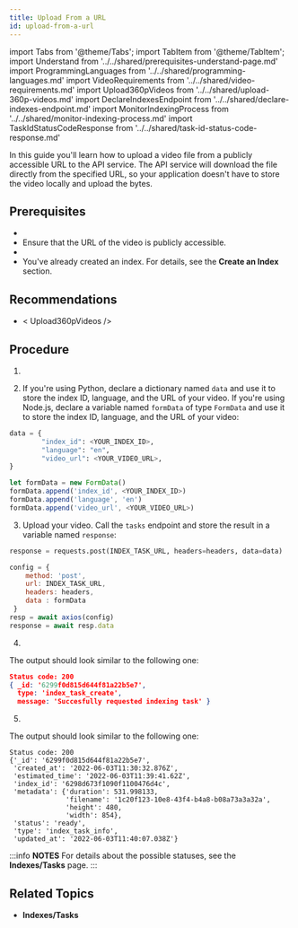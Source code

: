 ```yaml
---
title: Upload From a URL 
id: upload-from-a-url 
---
```


import Tabs from '@theme/Tabs';
import TabItem from '@theme/TabItem';
import Understand from '../../shared/prerequisites-understand-page.md'
import ProgrammingLanguages from '../../shared/programming-languages.md'
import VideoRequirements from '../../shared/video-requirements.md'
import Upload360pVideos from '../../shared/upload-360p-videos.md'
import DeclareIndexesEndpoint from '../../shared/declare-indexes-endpoint.md'
import MonitorIndexingProcess from '../../shared/monitor-indexing-process.md' 
import TaskIdStatusCodeResponse from '../../shared/task-id-status-code-response.md'


In this guide you'll learn how to upload a video file from a publicly accessible URL to the API service. The API service will download the file directly from the specified URL, so your application doesn't have to store the video locally and upload the bytes.

<ProgrammingLanguages />


## Prerequisites

- <VideoRequirements />
- Ensure that the URL of the video is publicly accessible.
- <Understand /> 
- You've already created an index. For details, see the **Create an Index** section. <!--TODO: Add link-->


## Recommendations

- < Upload360pVideos />

## Procedure

1. <DeclareIndexesEndpoint />

2. If you're using Python, declare a dictionary named `data` and use it to store the index ID, language, and the URL of your video. If you're using Node.js, declare a variable named `formData` of type `FormData` and use it to store the index ID, language, and the URL of your video:

  <Tabs>
  <TabItem value="py" label="Python">

  ```python
  data = {
          "index_id": <YOUR_INDEX_ID>,
          "language": "en",
          "video_url": <YOUR_VIDEO_URL>,
  }
  ```
  </TabItem>
  <TabItem value="js" label="Node.js">

  ```js
  let formData = new FormData()
  formData.append('index_id', <YOUR_INDEX_ID>)
  formData.append('language', 'en')
  formData.append('video_url', <YOUR_VIDEO_URL>)
  ```
  </TabItem>
  </Tabs>

3. Upload your video. Call the `tasks` endpoint <!--TODO: Add link--> and store the result in a variable named `response`:

  <Tabs>
  <TabItem value="py" label="Python">

  ```python
  response = requests.post(INDEX_TASK_URL, headers=headers, data=data)
  ```
  </TabItem>
  <TabItem value="js" label="Node.js">

  ```js
  config = {
      method: 'post',
      url: INDEX_TASK_URL,
      headers: headers,
      data : formData
   }
  resp = await axios(config)
  response = await resp.data
  ```
  </TabItem>
  </Tabs>

4. <TaskIdStatusCodeResponse /> 

  The output should look similar to the following one:
  ```json
  Status code: 200
  { _id: '6299f0d815d644f81a22b5e7',
    type: 'index_task_create',
    message: 'Succesfully requested indexing task' }
  ```
5. <MonitorIndexingProcess /> 

  The output should look similar to the following one:
  ```output
  Status code: 200
  {'_id': '6299f0d815d644f81a22b5e7',
   'created_at': '2022-06-03T11:30:32.876Z',
   'estimated_time': '2022-06-03T11:39:41.62Z',
   'index_id': '6298d673f1090f1100476d4c',
   'metadata': {'duration': 531.998133,
                'filename': '1c20f123-10e8-43f4-b4a8-b08a73a3a32a',
                'height': 480,
                'width': 854},
   'status': 'ready',
   'type': 'index_task_info',
   'updated_at': '2022-06-03T11:40:07.038Z'}
  ```

  :::info **NOTES**
  For details about the possible statuses, see the **Indexes/Tasks** <!-- TODO: Add link---> page.
  :::


## Related Topics

- **Indexes/Tasks** <!-- TODO: Add link -->
